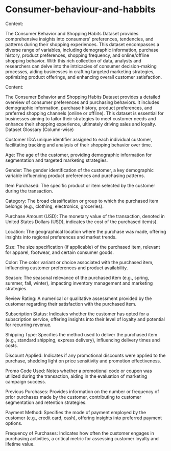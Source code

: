 # Consumer-behaviour-and-habbits
Context:

The Consumer Behavior and Shopping Habits Dataset provides comprehensive insights into consumers' preferences, tendencies, and patterns during their shopping experiences. This dataset encompasses a diverse range of variables, including demographic information, purchase history, product preferences, shopping frequency, and online/offline shopping behavior. With this rich collection of data, analysts and researchers can delve into the intricacies of consumer decision-making processes, aiding businesses in crafting targeted marketing strategies, optimizing product offerings, and enhancing overall customer satisfaction.

Content:

The Consumer Behavior and Shopping Habits Dataset provides a detailed overview of consumer preferences and purchasing behaviors. It includes demographic information, purchase history, product preferences, and preferred shopping channels (online or offline). This dataset is essential for businesses aiming to tailor their strategies to meet customer needs and enhance their shopping experience, ultimately driving sales and loyalty.
Dataset Glossary (Column-wise)

Customer ID:A unique identifier assigned to each individual customer, facilitating tracking and analysis of their shopping behavior over time.

Age: The age of the customer, providing demographic information for segmentation and targeted marketing strategies.

Gender: The gender identification of the customer, a key demographic variable influencing product preferences and purchasing patterns.

Item Purchased: The specific product or item selected by the customer during the transaction.

Category: The broad classification or group to which the purchased item belongs (e.g., clothing, electronics, groceries).

Purchase Amount (USD): The monetary value of the transaction, denoted in United States Dollars (USD), indicates the cost of the purchased item(s).

Location: The geographical location where the purchase was made, offering insights into regional preferences and market trends.

Size: The size specification (if applicable) of the purchased item, relevant for apparel, footwear, and certain consumer goods.

Color: The color variant or choice associated with the purchased item, influencing customer preferences and product availability.

Season: The seasonal relevance of the purchased item (e.g., spring, summer, fall, winter), impacting inventory management and marketing strategies.

Review Rating: A numerical or qualitative assessment provided by the customer regarding their satisfaction with the purchased item.

Subscription Status: Indicates whether the customer has opted for a subscription service, offering insights into their level of loyalty and potential for recurring revenue.

Shipping Type: Specifies the method used to deliver the purchased item (e.g., standard shipping, express delivery), influencing delivery times and costs.

Discount Applied: Indicates if any promotional discounts were applied to the purchase, shedding light on price sensitivity and promotion effectiveness.

Promo Code Used: Notes whether a promotional code or coupon was utilized during the transaction, aiding in the evaluation of marketing campaign success.

Previous Purchases: Provides information on the number or frequency of prior purchases made by the customer, contributing to customer segmentation and retention strategies.

Payment Method: Specifies the mode of payment employed by the customer (e.g., credit card, cash), offering insights into preferred payment options.

Frequency of Purchases: Indicates how often the customer engages in purchasing activities, a critical metric for assessing customer loyalty and lifetime value.